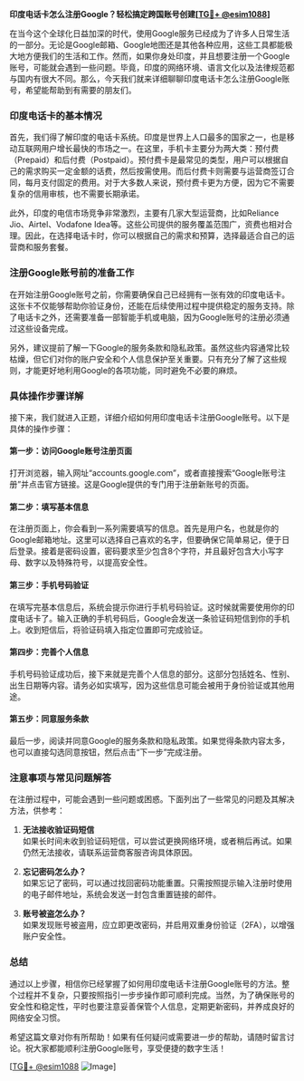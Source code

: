 **印度电话卡怎么注册Google？轻松搞定跨国账号创建[[TG💪+ @esim1088](https://t.me/s/esim1088)]**

在当今这个全球化日益加深的时代，使用Google服务已经成为了许多人日常生活的一部分。无论是Google邮箱、Google地图还是其他各种应用，这些工具都能极大地方便我们的生活和工作。然而，如果你身处印度，并且想要注册一个Google账号，可能就会遇到一些问题。毕竟，印度的网络环境、语言文化以及法律规范都与国内有很大不同。那么，今天我们就来详细聊聊印度电话卡怎么注册Google账号，希望能帮助到有需要的朋友们。

### 印度电话卡的基本情况

首先，我们得了解印度的电话卡系统。印度是世界上人口最多的国家之一，也是移动互联网用户增长最快的市场之一。在这里，手机卡主要分为两大类：预付费（Prepaid）和后付费（Postpaid）。预付费卡是最常见的类型，用户可以根据自己的需求购买一定金额的话费，然后按需使用。而后付费卡则需要与运营商签订合同，每月支付固定的费用。对于大多数人来说，预付费卡更为方便，因为它不需要复杂的信用审核，也不需要长期承诺。

此外，印度的电信市场竞争非常激烈，主要有几家大型运营商，比如Reliance Jio、Airtel、Vodafone Idea等。这些公司提供的服务覆盖范围广，资费也相对合理。因此，在选择电话卡时，你可以根据自己的需求和预算，选择最适合自己的运营商和服务套餐。

### 注册Google账号前的准备工作

在开始注册Google账号之前，你需要确保自己已经拥有一张有效的印度电话卡。这张卡不仅能够帮助你验证身份，还能在后续使用过程中提供稳定的服务支持。除了电话卡之外，还需要准备一部智能手机或电脑，因为Google账号的注册必须通过这些设备完成。

另外，建议提前了解一下Google的服务条款和隐私政策。虽然这些内容通常比较枯燥，但它们对你的账户安全和个人信息保护至关重要。只有充分了解了这些规则，才能更好地利用Google的各项功能，同时避免不必要的麻烦。

### 具体操作步骤详解

接下来，我们就进入正题，详细介绍如何用印度电话卡注册Google账号。以下是具体的操作步骤：

#### 第一步：访问Google账号注册页面

打开浏览器，输入网址“accounts.google.com”，或者直接搜索“Google账号注册”并点击官方链接。这是Google提供的专门用于注册新账号的页面。

#### 第二步：填写基本信息

在注册页面上，你会看到一系列需要填写的信息。首先是用户名，也就是你的Google邮箱地址。这里可以选择自己喜欢的名字，但要确保它简单易记，便于日后登录。接着是密码设置，密码要求至少包含8个字符，并且最好包含大小写字母、数字以及特殊符号，以提高安全性。

#### 第三步：手机号码验证

在填写完基本信息后，系统会提示你进行手机号码验证。这时候就需要使用你的印度电话卡了。输入正确的手机号码后，Google会发送一条验证码短信到你的手机上。收到短信后，将验证码填入指定位置即可完成验证。

#### 第四步：完善个人信息

手机号码验证成功后，接下来就是完善个人信息的部分。这部分包括姓名、性别、出生日期等内容。请务必如实填写，因为这些信息可能会被用于身份验证或其他用途。

#### 第五步：同意服务条款

最后一步，阅读并同意Google的服务条款和隐私政策。如果觉得条款内容太多，也可以直接勾选同意按钮，然后点击“下一步”完成注册。

### 注意事项与常见问题解答

在注册过程中，可能会遇到一些问题或困惑。下面列出了一些常见的问题及其解决方法，供参考：

1. **无法接收验证码短信**  
   如果长时间未收到验证码短信，可以尝试更换网络环境，或者稍后再试。如果仍然无法接收，请联系运营商客服咨询具体原因。

2. **忘记密码怎么办？**  
   如果忘记了密码，可以通过找回密码功能重置。只需按照提示输入注册时使用的电子邮件地址，系统会发送一封包含重置链接的邮件。

3. **账号被盗怎么办？**  
   如果发现账号被盗用，应立即更改密码，并启用双重身份验证（2FA），以增强账户安全性。

### 总结

通过以上步骤，相信你已经掌握了如何用印度电话卡注册Google账号的方法。整个过程并不复杂，只要按照指引一步步操作即可顺利完成。当然，为了确保账号的安全性和稳定性，平时也要注意妥善保管个人信息，定期更新密码，并养成良好的网络安全习惯。

希望这篇文章对你有所帮助！如果有任何疑问或需要进一步的帮助，请随时留言讨论。祝大家都能顺利注册Google账号，享受便捷的数字生活！

[[TG💪+ @esim1088](https://t.me/s/esim1088) ![Image](https://i.postimg.cc/4NQfJmqS/Snipaste-2025-05-13-00-14-12.png)]